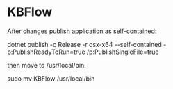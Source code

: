 # KBFlow
After changes publish application as self-contained:

dotnet publish -c Release -r osx-x64 --self-contained -p:PublishReadyToRun=true /p:PublishSingleFile=true

then move to /usr/local/bin:

sudo mv KBFlow /usr/local/bin

